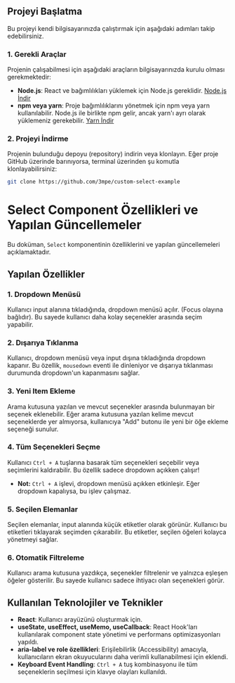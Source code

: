 ## Projeyi Başlatma

Bu projeyi kendi bilgisayarınızda çalıştırmak için aşağıdaki adımları takip edebilirsiniz.

### 1. Gerekli Araçlar

Projenin çalışabilmesi için aşağıdaki araçların bilgisayarınızda kurulu olması gerekmektedir:

- **Node.js**: React ve bağımlılıkları yüklemek için Node.js gereklidir. [Node.js İndir](https://nodejs.org/)
- **npm veya yarn**: Proje bağımlılıklarını yönetmek için npm veya yarn kullanılabilir. Node.js ile birlikte npm gelir, ancak yarn'ı ayrı olarak yüklemeniz gerekebilir. [Yarn İndir](https://yarnpkg.com/)

### 2. Projeyi İndirme

Projenin bulunduğu depoyu (repository) indirin veya klonlayın. Eğer proje GitHub üzerinde barınıyorsa, terminal üzerinden şu komutla klonlayabilirsiniz:

```bash
git clone https://github.com/3mpe/custom-select-example
```

# Select Component Özellikleri ve Yapılan Güncellemeler

Bu doküman, `Select` komponentinin özelliklerini ve yapılan güncellemeleri açıklamaktadır.

## Yapılan Özellikler

### 1. Dropdown Menüsü
Kullanıcı input alanına tıkladığında, dropdown menüsü açılır. (Focus olayına bağlıdır). Bu sayede kullanıcı daha kolay seçenekler arasında seçim yapabilir.

### 2. Dışarıya Tıklanma
Kullanıcı, dropdown menüsü veya input dışına tıkladığında dropdown kapanır. Bu özellik, `mousedown` eventi ile dinleniyor ve dışarıya tıklanması durumunda dropdown'un kapanmasını sağlar.

### 3. Yeni Item Ekleme
Arama kutusuna yazılan ve mevcut seçenekler arasında bulunmayan bir seçenek eklenebilir. Eğer arama kutusuna yazılan kelime mevcut seçeneklerde yer almıyorsa, kullanıcıya "Add" butonu ile yeni bir öğe ekleme seçeneği sunulur.

### 4. Tüm Seçenekleri Seçme
Kullanıcı `Ctrl + A` tuşlarına basarak tüm seçenekleri seçebilir veya seçimlerini kaldırabilir. Bu özellik sadece dropdown açıkken çalışır! 
- **Not:** `Ctrl + A` işlevi, dropdown menüsü açıkken etkinleşir. Eğer dropdown kapalıysa, bu işlev çalışmaz.

### 5. Seçilen Elemanlar
Seçilen elemanlar, input alanında küçük etiketler olarak görünür. Kullanıcı bu etiketleri tıklayarak seçimden çıkarabilir. Bu etiketler, seçilen öğeleri kolayca yönetmeyi sağlar.

### 6. Otomatik Filtreleme
Kullanıcı arama kutusuna yazdıkça, seçenekler filtrelenir ve yalnızca eşleşen öğeler gösterilir. Bu sayede kullanıcı sadece ihtiyacı olan seçenekleri görür.

## Kullanılan Teknolojiler ve Teknikler

- **React**: Kullanıcı arayüzünü oluşturmak için.
- **useState, useEffect, useMemo, useCallback**: React Hook'ları kullanılarak component state yönetimi ve performans optimizasyonları yapıldı.
- **aria-label ve role özellikleri**: Erişilebilirlik (Accessibility) amacıyla, kullanıcıların ekran okuyucularını daha verimli kullanabilmesi için eklendi.
- **Keyboard Event Handling**: `Ctrl + A` tuş kombinasyonu ile tüm seçeneklerin seçilmesi için klavye olayları kullanıldı.
